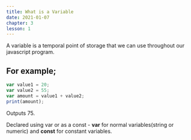 ```yaml
---
title: What is a Variable
date: 2021-01-07
chapter: 3
lesson: 1
---
```


A variable is a temporal point of storage that we can use throughout our javascript program.

## For example;

```javascript
var value1 = 20;
var value2 = 55;
var amount = value1 + value2;
print(amount);
```

Outputs 75.

Declared using var or as a const - **var** for normal variables(string or numeric) and **const** for constant variables.

